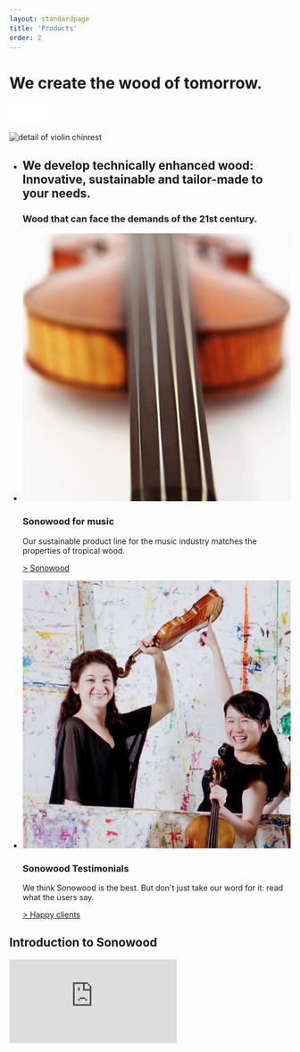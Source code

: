 ```yaml
---
layout: standardpage
title: 'Products'
order: 2
---
```


<div class="full-width-kenburns">
<div class="wrap-bg-image">

# We create the wood of tomorrow.

![arrow down](/assets/images/arrow-d-white.svg)
</div>
<img srcset="/assets/images/products_cover_2x.jpg"
     src="/assets/images/products_cover.jpg" alt="detail of violin chinrest">
</div>

<div class="full-width-red">
<div class="wrap -cols3">

  - ## We develop technically enhanced wood: Innovative, sustainable and tailor-made to your needs.

    ### Wood that can face the demands of the 21st century.

  - ![violin with sonowood](/assets/images/products_sonowood_2x.jpg)
    ### Sonowood for music

    Our sustainable product line for the music industry matches the properties of
    tropical wood.

    <a class="btn-white" href="/Sonowood"> > Sonowood</a>

  - ![pacific quartet vienna](/assets/images/products_testimonial_2x.jpg)
    ### Sonowood Testimonials

    We think Sonowood is the best. But don't just take our word for it: read
    what the users say.

    <a class="btn-white" href="/Testimonials"> > Happy clients</a>

</div>
</div>

<div class="full-width-grey">
<div class="wrap">

## Introduction to Sonowood

<iframe src="https://www.youtube.com/embed/VzBaJULayc8?rel=0&amp;showinfo=0" frameborder="0" allow="autoplay; encrypted-media" allowfullscreen>
</iframe>

</div>
</div>
